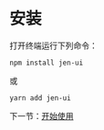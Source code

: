 # 安装

打开终端运行下列命令：

```
npm install jen-ui
```

或

```
yarn add jen-ui
```

下一节：[开始使用](#/doc/get-started)

